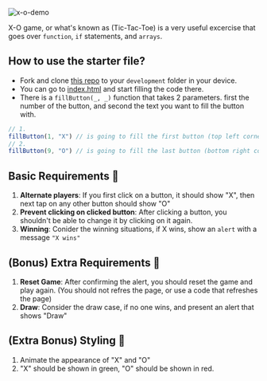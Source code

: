 ![x-o-demo](https://user-images.githubusercontent.com/8784343/149132827-c69d0d04-b73b-4501-9d82-8233109c2bc3.gif)

X-O game, or what's known as (Tic-Tac-Toe) is a very useful excercise that goes over `function`, `if` statements, and `arrays`. 

## How to use the starter file?
- Fork and clone [this repo](https://github.com/JoinCODED/TASK-XO-DOM) to your `development` folder in your device.
- You can go to [index.html](/index.html) and start filling the code there. 
- There is a `fillButton(_, _)` function  that takes 2 parameters. first the number of the button, and second the text you want to fill the button with.
```js
// 1.
fillButton(1, "X") // is going to fill the first button (top left corner) with the string "X"
// 2. 
fillButton(9, "O") // is going to fill the last button (bottom right corner) with the string "O"
```


## Basic Requirements 🍋
1. **Alternate players**: If you first click on a button, it should show "X", then next tap on any other button should show "O"
2. **Prevent clicking on clicked button**:  After clicking a button, you shouldn't be able to change it by clicking on it again.
3. **Winning**: Conider the winning situations, if X wins, show an `alert` with a message `"X wins"` 

## (Bonus) Extra Requirements 🤼‍
1. **Reset Game**: After confirming the alert, you should reset the game and play again. (You should not refres the page, or use a code that refreshes the page) 
2. **Draw**: Consider the draw case, if no one wins, and present an alert that shows "Draw" 

## (Extra Bonus) Styling 🎨 
1. Animate the appearance of "X" and "O"
2. "X" should be shown in green, "O" should be shown in red. 
